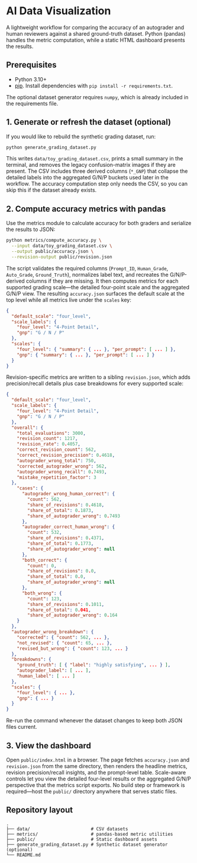 # AI Data Visualization

A lightweight workflow for comparing the accuracy of an autograder and human
reviewers against a shared ground-truth dataset. Python (pandas) handles the
metric computation, while a static HTML dashboard presents the results.

## Prerequisites

- Python 3.10+
- [pip](https://pip.pypa.io/en/stable/). Install dependencies with `pip install -r requirements.txt`.

The optional dataset generator requires `numpy`, which is already included in the
requirements file.

## 1. Generate or refresh the dataset (optional)

If you would like to rebuild the synthetic grading dataset, run:

```bash
python generate_grading_dataset.py
```

This writes `data/toy_grading_dataset.csv`, prints a small summary in the
terminal, and removes the legacy confusion-matrix images if they are present.
The CSV includes three derived columns (`*_GNP`) that collapse the detailed
labels into the aggregated G/N/P buckets used later in the workflow. The
accuracy computation step only needs the CSV, so you can skip this if the
dataset already exists.

## 2. Compute accuracy metrics with pandas

Use the metrics module to calculate accuracy for both graders and serialize the
results to JSON:

```bash
python metrics/compute_accuracy.py \
  --input data/toy_grading_dataset.csv \
  --output public/accuracy.json \
  --revision-output public/revision.json
```

The script validates the required columns (`Prompt_ID`, `Human_Grade`,
`Auto_Grade`, `Ground_Truth`), normalizes label text, and recreates the
G/N/P-derived columns if they are missing. It then computes metrics for each
supported grading scale—the detailed four-point scale and the aggregated
G/N/P view. The resulting `accuracy.json` surfaces the default scale at the top
level while all metrics live under the `scales` key:

```json
{
  "default_scale": "four_level",
  "scale_labels": {
    "four_level": "4-Point Detail",
    "gnp": "G / N / P"
  },
  "scales": {
    "four_level": { "summary": { ... }, "per_prompt": [ ... ] },
    "gnp": { "summary": { ... }, "per_prompt": [ ... ] }
  }
}
```

Revision-specific metrics are written to a sibling `revision.json`, which adds
precision/recall details plus case breakdowns for every supported scale:

```json
{
  "default_scale": "four_level",
  "scale_labels": {
    "four_level": "4-Point Detail",
    "gnp": "G / N / P"
  },
  "overall": {
    "total_evaluations": 3000,
    "revision_count": 1217,
    "revision_rate": 0.4057,
    "correct_revision_count": 562,
    "correct_revision_precision": 0.4618,
    "autograder_wrong_total": 750,
    "corrected_autograder_wrong": 562,
    "autograder_wrong_recall": 0.7493,
    "mistake_repetition_factor": 3
  },
    "cases": {
      "autograder_wrong_human_correct": {
        "count": 562,
        "share_of_revisions": 0.4618,
        "share_of_total": 0.1873,
        "share_of_autograder_wrong": 0.7493
      },
      "autograder_correct_human_wrong": {
        "count": 532,
        "share_of_revisions": 0.4371,
        "share_of_total": 0.1773,
        "share_of_autograder_wrong": null
      },
      "both_correct": {
        "count": 0,
        "share_of_revisions": 0.0,
        "share_of_total": 0.0,
        "share_of_autograder_wrong": null
      },
      "both_wrong": {
        "count": 123,
        "share_of_revisions": 0.1011,
        "share_of_total": 0.041,
        "share_of_autograder_wrong": 0.164
    }
  },
  "autograder_wrong_breakdown": {
    "corrected": { "count": 562, ... },
    "not_revised": { "count": 65, ... },
    "revised_but_wrong": { "count": 123, ... }
  },
  "breakdowns": {
    "ground_truth": [ { "label": "highly satisfying", ... } ],
    "autograder_label": [ ... ],
    "human_label": [ ... ]
  },
  "scales": {
    "four_level": { ... },
    "gnp": { ... }
  }
}
```

Re-run the command whenever the dataset changes to keep both JSON files current.

## 3. View the dashboard

Open `public/index.html` in a browser. The page fetches `accuracy.json` and
`revision.json` from the same directory, then renders the headline metrics,
revision precision/recall insights, and the prompt-level table. Scale-aware
controls let you view the detailed four-level results or the aggregated G/N/P
perspective that the metrics script exports. No build step or framework is
required—host the `public/` directory anywhere that serves static files.

## Repository layout

```
.
├── data/                       # CSV datasets
├── metrics/                    # pandas-based metric utilities
├── public/                     # Static dashboard assets
├── generate_grading_dataset.py # Synthetic dataset generator (optional)
└── README.md
```
